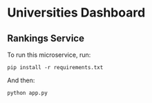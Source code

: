 # Universities Dashboard
## Rankings Service

To run this microservice, run:
```
pip install -r requirements.txt
```

And then:

```
python app.py
```
